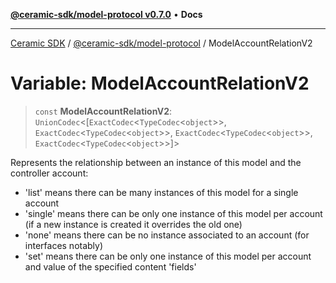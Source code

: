 [**@ceramic-sdk/model-protocol v0.7.0**](../README.md) • **Docs**

***

[Ceramic SDK](../../../README.md) / [@ceramic-sdk/model-protocol](../README.md) / ModelAccountRelationV2

# Variable: ModelAccountRelationV2

> `const` **ModelAccountRelationV2**: `UnionCodec`\<[`ExactCodec`\<`TypeCodec`\<`object`\>\>, `ExactCodec`\<`TypeCodec`\<`object`\>\>, `ExactCodec`\<`TypeCodec`\<`object`\>\>, `ExactCodec`\<`TypeCodec`\<`object`\>\>]\>

Represents the relationship between an instance of this model and the controller account:
- 'list' means there can be many instances of this model for a single account
- 'single' means there can be only one instance of this model per account (if a new instance is created it
overrides the old one)
- 'none' means there can be no instance associated to an account (for interfaces notably)
- 'set' means there can be only one instance of this model per account and value of the specified content 'fields'
